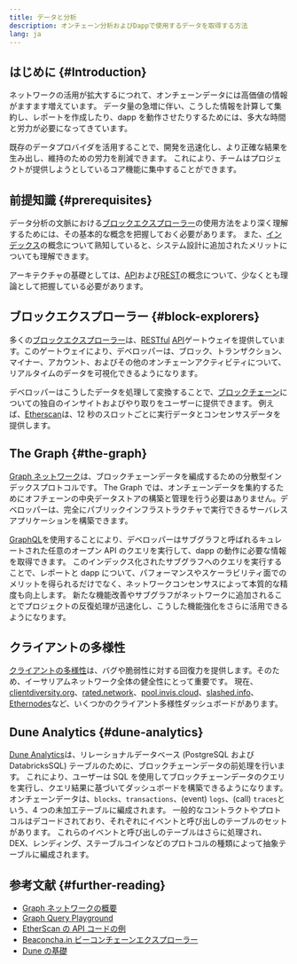 ```yaml
---
title: データと分析
description: オンチェーン分析およびDappで使用するデータを取得する方法
lang: ja
---
```


## はじめに {#Introduction}

ネットワークの活用が拡大するにつれて、オンチェーンデータには高価値の情報がますます増えています。 データ量の急増に伴い、こうした情報を計算して集約し、レポートを作成したり、dapp を動作させたりするためには、多大な時間と労力が必要になってきています。

既存のデータプロバイダを活用することで、開発を迅速化し、より正確な結果を生み出し、維持のための労力を削減できます。 これにより、チームはプロジェクトが提供しようとしているコア機能に集中することができます。

## 前提知識 {#prerequisites}

データ分析の文脈における[ブロックエクスプローラー](/developers/docs/data-and-analytics/block-explorers/)の使用方法をより深く理解するためには、その基本的な概念を把握しておく必要があります。 また、[インデックス](/glossary/#index)の概念について熟知していると、システム設計に追加されたメリットについても理解できます。

アーキテクチャの基礎としては、[API](https://www.wikipedia.org/wiki/API)および[REST](https://www.wikipedia.org/wiki/Representational_state_transfer)の概念について、少なくとも理論として把握している必要があります。

## ブロックエクスプローラー {#block-explorers}

多くの[ブロックエクスプローラー](/developers/docs/data-and-analytics/block-explorers/)は、[RESTful](https://www.wikipedia.org/wiki/Representational_state_transfer) [API](https://www.wikipedia.org/wiki/API)ゲートウェイを提供しています。このゲートウェイにより、デベロッパーは、ブロック、トランザクション、マイナー、アカウント、およびその他のオンチェーンアクティビティについて、リアルタイムのデータを可視化できるようになります。

デベロッパーはこうしたデータを処理して変換することで、[ブロックチェーン](/glossary/#blockchain)についての独自のインサイトおよびやり取りをユーザーに提供できます。 例えば、[Etherscan](etherscan.io)は、12 秒のスロットごとに実行データとコンセンサスデータを提供します。

## The Graph {#the-graph}

[Graph ネットワーク](https://thegraph.com/)は、ブロックチェーンデータを編成するための分散型インデックスプロトコルです。 The Graph では、オンチェーンデータを集約するためにオフチェーンの中央データストアの構築と管理を行う必要はありません。デベロッパーは、完全にパブリックインフラストラクチャで実行できるサーバレスアプリケーションを構築できます。

[GraphQL](https://graphql.org/)を使用することにより、デベロッパーはサブグラフと呼ばれるキュレートされた任意のオープン API のクエリを実行して、dapp の動作に必要な情報を取得できます。 このインデックス化されたサブグラフへのクエリを実行することで、レポートと dapp について、パフォーマンスやスケーラビリティ面でのメリットを得られるだけでなく、ネットワークコンセンサスによって本質的な精度も向上します。 新たな機能改善やサブグラフがネットワークに追加されることでプロジェクトの反復処理が迅速化し、こうした機能強化をさらに活用できるようになります。

## クライアントの多様性

[クライアントの多様性](/developers/docs/nodes-and-clients/client-diversity/)は、バグや脆弱性に対する回復力を提供します。そのため、イーサリアムネットワーク全体の健全性にとって重要です。 現在、[clientdiversity.org](https://clientdiversity.org/)、[rated.network](rated.network)、[pool.invis.cloud](pool.invis.cloud)、[slashed.info](slahed.info)、[Ethernodes](https://ethernodes.org/)など、いくつかのクライアント多様性ダッシュボードがあります。

## Dune Analytics {#dune-analytics}

[Dune Analytics](https://dune.com/)は、リレーショナルデータベース (PostgreSQL および DatabricksSQL) テーブルのために、ブロックチェーンデータの前処理を行います。 これにより、ユーザーは SQL を使用してブロックチェーンデータのクエリを実行し、クエリ結果に基づいてダッシュボードを構築できるようになります。 オンチェーンデータは、`blocks`、`transactions`、(event) `logs`、(call) `traces`という、4 つの未加工テーブルに編成されます。 一般的なコントラクトやプロトコルはデコードされており、それぞれにイベントと呼び出しのテーブルのセットがあります。 これらのイベントと呼び出しのテーブルはさらに処理され、DEX、レンディング、ステーブルコインなどのプロトコルの種類によって抽象テーブルに編成されます。

## 参考文献 {#further-reading}

- [Graph ネットワークの概要](https://thegraph.com/docs/en/about/network/)
- [Graph Query Playground](https://thegraph.com/explorer/subgraph/graphprotocol/graph-network-mainnet?version=current)
- [EtherScan の API コードの例](https://etherscan.io/apis#contracts)
- [Beaconcha.in ビーコンチェーンエクスプローラー](https://beaconcha.in)
- [Dune の基礎](https://docs.dune.com/#dune-basics)

